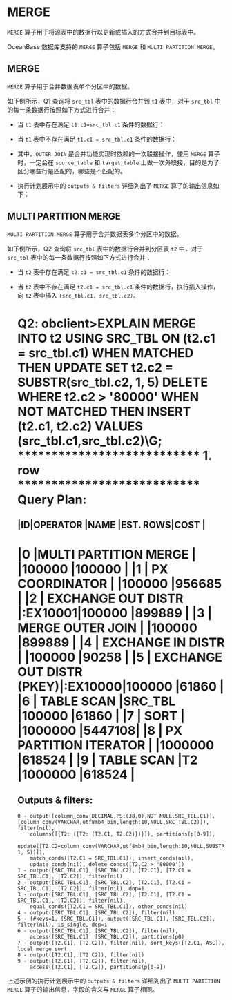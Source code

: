 MERGE 
==========================

`MERGE` 算子用于将源表中的数据行以更新或插入的方式合并到目标表中。

OceanBase 数据库支持的 `MERGE` 算子包括 `MERGE` 和 `MULTI PARTITION MERGE`。

MERGE 
--------------------------

`MERGE` 算子用于合并数据表单个分区中的数据。

如下例所示，Q1 查询将 `src_tbl` 表中的数据行合并到 `t1` 表中，对于 `src_tbl` 中的每一条数据行按照如下方式进行合并：

* 当 `t1` 表中存在满足 `t1.c1=src_tbl.c1` 条件的数据行：

  




<!-- -->



<!-- -->

* 当 `t1` 表中不存在满足 `t1.c1 = src_tbl.c1` 条件的数据行：

  




<!-- -->

* 其中，`OUTER JOIN` 是合并功能实现时依赖的一次联接操作，使用 `MERGE` 算子时，一定会在 `source_table` 和 `target_table` 上做一次外联接，目的是为了区分哪些行是匹配的，哪些是不匹配的。

* 执行计划展示中的 `outputs & filters` 详细列出了 `MERGE` 算子的输出信息如下：




MULTI PARTITION MERGE 
------------------------------------------

`MULTI PARTITION MERGE` 算子用于合并数据表多个分区中的数据。

如下例所示，Q2 查询将 `src_tbl` 表中的数据行合并到分区表 `t2` 中，对于 `src_tbl` 表中的每一条数据行按照如下方式进行合并：

* 当 `t2` 表中存在满足 `t2.c1 = src_tbl.c1` 条件的数据行：

  




<!-- -->



<!-- -->

* 当 `t2` 表中不存在满足 `t2.c1 = src_tbl.c1` 条件的数据行，执行插入操作，向 `t2` 表中插入 `(src_tbl.c1, src_tbl.c2)`。

  




    Q2: 
    obclient>EXPLAIN MERGE INTO t2 USING SRC_TBL ON (t2.c1 = src_tbl.c1)
            WHEN MATCHED THEN 
            UPDATE SET t2.c2 = SUBSTR(src_tbl.c2, 1, 5) 
            DELETE WHERE t2.c2 > '80000'
            WHEN NOT MATCHED THEN 
            INSERT (t2.c1, t2.c2) VALUES (src_tbl.c1,src_tbl.c2)\G;
    *************************** 1. row ***************************
    Query Plan:
    ============================================================
    
    |ID|OPERATOR                      |NAME    |EST. ROWS|COST   |
    --------------------------------------------------------------
    |0 |MULTI PARTITION MERGE         |        |100000   |100000 |
    |1 | PX COORDINATOR               |        |100000   |956685 |
    |2 |  EXCHANGE OUT DISTR          |:EX10001|100000   |899889 |
    |3 |   MERGE OUTER JOIN           |        |100000   |899889 |
    |4 |    EXCHANGE IN DISTR         |        |100000   |90258  |
    |5 |     EXCHANGE OUT DISTR (PKEY)|:EX10000|100000   |61860  |
    |6 |      TABLE SCAN              |SRC_TBL |100000   |61860  |
    |7 |    SORT                      |        |1000000  |5447108|
    |8 |     PX PARTITION ITERATOR    |        |1000000  |618524 |
    |9 |      TABLE SCAN              |T2      |1000000  |618524 |
    ==============================================================
    
    Outputs & filters:
    -------------------------------------
      0 - output([column_conv(DECIMAL,PS:(38,0),NOT NULL,SRC_TBL.C1)], [column_conv(VARCHAR,utf8mb4_bin,length:10,NULL,SRC_TBL.C2)]), filter(nil),
          columns([{T2: ({T2: (T2.C1, T2.C2)})}]), partitions(p[0-9]),
          update([T2.C2=column_conv(VARCHAR,utf8mb4_bin,length:10,NULL,SUBSTR(SRC_TBL.C2, 1, 5))]),
          match_conds([T2.C1 = SRC_TBL.C1]), insert_conds(nil),
          update_conds(nil), delete_conds([T2.C2 > '80000'])
      1 - output([SRC_TBL.C1], [SRC_TBL.C2], [T2.C1], [T2.C1 = SRC_TBL.C1], [T2.C2]), filter(nil)
      2 - output([SRC_TBL.C1], [SRC_TBL.C2], [T2.C1], [T2.C1 = SRC_TBL.C1], [T2.C2]), filter(nil), dop=1
      3 - output([SRC_TBL.C1], [SRC_TBL.C2], [T2.C1], [T2.C1 = SRC_TBL.C1], [T2.C2]), filter(nil),
          equal_conds([T2.C1 = SRC_TBL.C1]), other_conds(nil)
      4 - output([SRC_TBL.C1], [SRC_TBL.C2]), filter(nil)
      5 - (#keys=1, [SRC_TBL.C1]), output([SRC_TBL.C1], [SRC_TBL.C2]), filter(nil), is_single, dop=1
      6 - output([SRC_TBL.C1], [SRC_TBL.C2]), filter(nil),
          access([SRC_TBL.C1], [SRC_TBL.C2]), partitions(p0)
      7 - output([T2.C1], [T2.C2]), filter(nil), sort_keys([T2.C1, ASC]), local merge sort
      8 - output([T2.C1], [T2.C2]), filter(nil)
      9 - output([T2.C1], [T2.C2]), filter(nil),
          access([T2.C1], [T2.C2]), partitions(p[0-9])



上述示例的执行计划展示中的 `outputs & filters` 详细列出了 `MULTI PARTITION MERGE` 算子的输出信息，字段的含义与 `MERGE` 算子相同。
